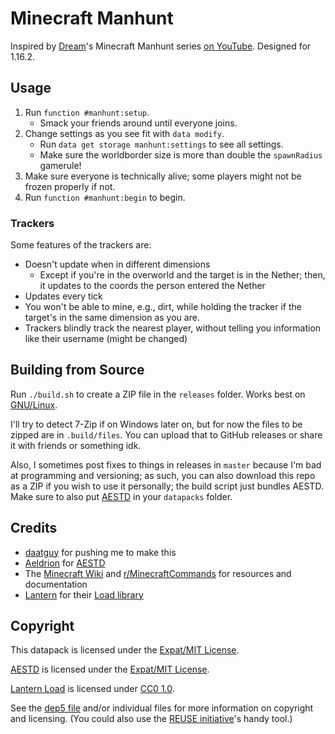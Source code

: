 <!--
  ~ SPDX-FileCopyrightText: 2020 Nathaniel Fitzenrider <https://github.com/nfitzen>
  ~
  ~ SPDX-License-Identifier: MIT
 -->

# Minecraft Manhunt
Inspired by [Dream]'s Minecraft Manhunt series [on YouTube][mcmanhunt-yt]. Designed for 1.16.2.

[Dream]: //www.youtube.com/c/Dreamm
[mcmanhunt-yt]: //www.youtube.com/playlist?list=PLChiKQUYPsJ9_ZXHeT287Ry2tIX1AiSkq

## Usage
1. Run `function #manhunt:setup`.
    - Smack your friends around until everyone joins.
2. Change settings as you see fit with `data modify`.
    - Run `data get storage manhunt:settings` to see all settings.
    - Make sure the worldborder size is more than double the `spawnRadius`
    gamerule!
3. Make sure everyone is technically alive; some players might not be frozen properly if not.
4. Run `function #manhunt:begin` to begin.

### Trackers
Some features of the trackers are:
- Doesn't update when in different dimensions
    - Except if you're in the overworld and the target is in the Nether; then, it updates to the coords the person entered the Nether
- Updates every tick
- You won't be able to mine, e.g., dirt, while holding the tracker if the target's in the same dimension as you are.
- Trackers blindly track the nearest player, without telling you information like their username (might be changed)

## Building from Source

Run `./build.sh` to create a ZIP file in the `releases` folder. Works best on [GNU/Linux](//gnu.org/gnu/linux-and-gnu.html).

I'll try to detect 7-Zip if on Windows later on, but for now the files to be zipped are in `.build/files`. You can upload that to GitHub releases or share it with friends or something idk.

Also, I sometimes post fixes to things in releases in `master` because I'm bad at programming and versioning; as such, you can also download this repo as a ZIP if you wish to use it personally; the build script just bundles AESTD. Make sure to also put [AESTD] in your `datapacks` folder.

## Credits
- [daatguy](//github.com/daatguy) for pushing me to make this
- [Aeldrion] for [AESTD]
- The [Minecraft Wiki](//minecraft.gamepedia.com/) and [r/MinecraftCommands] for
    resources and documentation
- [Lantern] for their [Load library][Lantern Load]

[r/MinecraftCommands]: https://reddit.com/r/MinecraftCommands

## Copyright
This datapack is licensed under the [Expat/MIT License](LICENSE).

[AESTD] is licensed under the [Expat/MIT License](LICENSES/MIT.txt).

[Lantern Load] is licensed under [CC0 1.0](LICENSES/CC0-1.0.txt).

See the [dep5 file](.reuse/dep5) and/or individual files for more information
on copyright and licensing.
(You could also use the [REUSE initiative]'s handy tool.)

[REUSE Initiative]: https://reuse.software/

[Aeldrion]: https://github.com/Aeldrion
[Lantern]: https://github.com/LanternMC
[AESTD]: https://github.com/Aeldrion/AESTD
[Lantern Load]: https://github.com/LanternMC/Load
